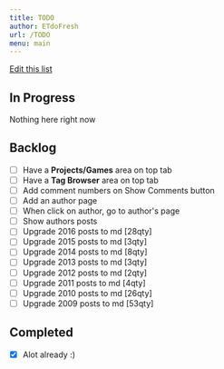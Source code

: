 ```yaml
---
title: TODO
author: ETdoFresh
url: /TODO
menu: main
---
```


[Edit this list](https://github.com/ETdoFresh/Blog/edit/master/content/page/TODO.md)

## In Progress
Nothing here right now

## Backlog
- [ ] Have a **Projects/Games** area on top tab
- [ ] Have a **Tag Browser** area on top tab
- [ ] Add comment numbers on Show Comments button
- [ ] Add an author page
- [ ] When click on author, go to author's page
- [ ] Show authors posts
- [ ] Upgrade 2016 posts to md [28qty]
- [ ] Upgrade 2015 posts to md [3qty]
- [ ] Upgrade 2014 posts to md [8qty]
- [ ] Upgrade 2013 posts to md [3qty]
- [ ] Upgrade 2012 posts to md [2qty]
- [ ] Upgrade 2011 posts to md [4qty]
- [ ] Upgrade 2010 posts to md [26qty]
- [ ] Upgrade 2009 posts to md [53qty]

## Completed
- [X] Alot already :)